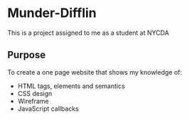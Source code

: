 # Munder-Difflin

This is a project assigned to me as a student at NYCDA

## Purpose
To create a one page website that shows my knowledge of:
- HTML tags, elements and semantics
- CSS design
- Wireframe 
- JavaScript callbacks
